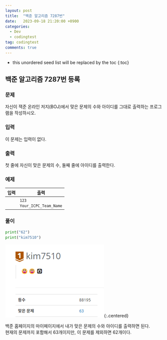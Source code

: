 ```yaml
---
layout: post
title:  "백준 알고리즘 7287번"
date:   2023-09-18 21:20:00 +0900
categories:
  - Dev
  - codingtest
tag: codingtest
comments: true
---
```


* this unordered seed list will be replaced by the toc
{:toc}

## 백준 알고리즘 7287번 등록

### 문제

자신이 잭준 온라인 저지(BOJ)에서 맞은 문제의 수와 아이디를 그대로 출력하는 프로그램을 작성하시오.

### 입력

이 문제는 입력이 없다.

### 출력

첫 줄에 자신이 맞은 문제의 수, 둘째 줄에 아이디를 출력한다.

### 예제

| 입력 | 출력 |
| --- | --- |
|  | `123` <br/> `Your_ICPC_Team_Name` |

### 풀이

```py
print("62")
print("kim7510")
```

![백준 맞은 문제의 수, 아이디](../../assets/img/python/baekjoon_7287.png){:.centered}

백준 홈페이지의 마이페이지에서 내가 맞은 문제의 수와 아이디를 출력하면 된다.  
현재의 문제까지 포함해서 63개이지만, 이 문제를 제외하면 62개이다.